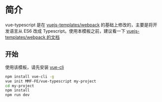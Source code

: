 # 简介
vue-typescript 是在 [vuejs-templates/webpack](https://github.com/vuejs-templates/webpack) 的基础上修改的，主要是将开发语言从 ES6 改成 Typescript。使用本模板之前，建议看一下 [vuejs-templates/webpack 的文档](http://vuejs-templates.github.io/webpack/)

## 开始
使用该模板，请先安装 [vue-cli](https://github.com/vuejs/vue-cli)

```bash
npm install vue-cli -g
vue init MMF-FE/vue-typescript my-project
cd my-project
npm install
npm run dev
```